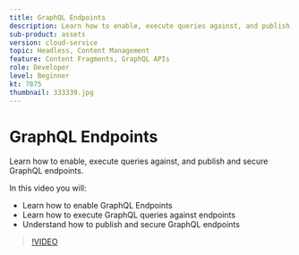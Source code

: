 ```yaml
---
title: GraphQL Endpoints
description: Learn how to enable, execute queries against, and publish and secure GraphQL endpoints. 
sub-product: assets
version: cloud-service
topic: Headless, Content Management
feature: Content Fragments, GraphQL APIs
role: Developer
level: Beginner
kt: 7875
thumbnail: 333339.jpg
---
```


# GraphQL Endpoints

Learn how to enable, execute queries against, and publish and secure GraphQL endpoints.

In this video you will:

+ Learn how to enable GraphQL Endpoints
+ Learn how to execute GraphQL queries against endpoints
+ Understand how to publish and secure GraphQL endpoints

>[!VIDEO](https://video.tv.adobe.com/v/333339/?quality=12&learn=on)
